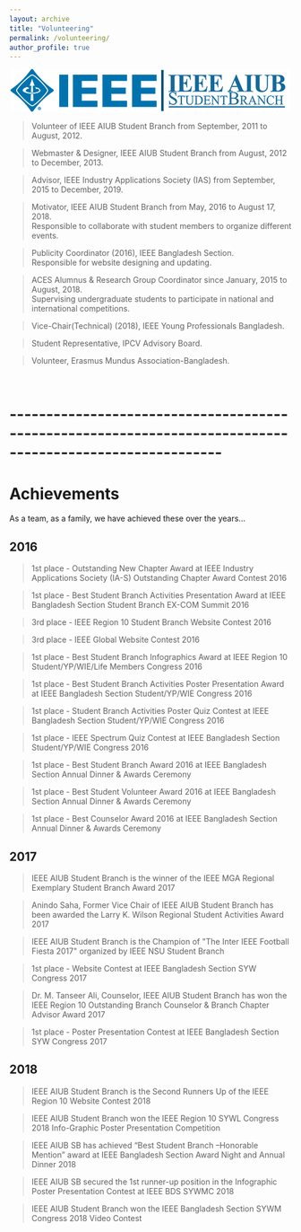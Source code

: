 ```yaml
---
layout: archive
title: "Volunteering"
permalink: /volunteering/
author_profile: true
---
```


<center>
<a href="https://ieeeaiubsb.com"> <img src="/images/icons/ieee_aiub.png" alt="IEEE and IEEE AIUB SB"> </a>
</center>

> Volunteer of IEEE AIUB Student Branch from September, 2011 to August, 2012.

> Webmaster & Designer, IEEE AIUB Student Branch from August, 2012 to December, 2013. 

> Advisor, IEEE Industry Applications Society (IAS) from September, 2015 to December, 2019.

> Motivator, IEEE AIUB Student Branch from May, 2016 to August 17, 2018.\
Responsible to collaborate with student members to organize different events.

> Publicity Coordinator (2016), IEEE Bangladesh Section.\
Responsible for website designing and updating.  

> ACES Alumnus & Research Group Coordinator since January, 2015 to August, 2018.\
Supervising undergraduate students to participate in national and international competitions. 

> Vice-Chair(Technical) (2018), IEEE Young Professionals Bangladesh.

> Student Representative, IPCV Advisory Board.

> Volunteer, Erasmus Mundus Association-Bangladesh.

<br />

# ---------------------------------------------------------------------------------------------------------
 

# Achievements 
As a team, as a family, we have achieved these over the years...

## 2016
> 1st place - Outstanding New Chapter Award at IEEE Industry Applications Society (IA-S) Outstanding Chapter Award Contest 2016

> 1st place - Best Student Branch Activities Presentation Award at IEEE Bangladesh Section Student Branch EX-COM Summit 2016

> 3rd place - IEEE Region 10 Student Branch Website Contest 2016

> 3rd place - IEEE Global Website Contest 2016

> 1st place - Best Student Branch Infographics Award at IEEE Region 10 Student/YP/WIE/Life Members Congress 2016

> 1st place - Best Student Branch Activities Poster Presentation Award at IEEE Bangladesh Section Student/YP/WIE Congress 2016

> 1st place - Student Branch Activities Poster Quiz Contest at IEEE Bangladesh Section Student/YP/WIE Congress 2016

> 1st place - IEEE Spectrum Quiz Contest at IEEE Bangladesh Section Student/YP/WIE Congress 2016

> 1st place - Best Student Branch Award 2016 at IEEE Bangladesh Section Annual Dinner & Awards Ceremony

> 1st place - Best Student Volunteer Award 2016 at IEEE Bangladesh Section Annual Dinner & Awards Ceremony

> 1st place - Best Counselor Award 2016 at IEEE Bangladesh Section Annual Dinner & Awards Ceremony

## 2017
> IEEE AIUB Student Branch is the winner of the IEEE MGA Regional Exemplary Student Branch Award 2017

> Anindo Saha, Former Vice Chair of IEEE AIUB Student Branch has been awarded the Larry K. Wilson Regional Student Activities Award 2017

> IEEE AIUB Student Branch is the Champion of "The Inter IEEE Football Fiesta 2017" organized by IEEE NSU Student Branch

> 1st place - Website Contest at IEEE Bangladesh Section SYW Congress 2017

> Dr. M. Tanseer Ali, Counselor, IEEE AIUB Student Branch has won the IEEE Region 10 Outstanding Branch Counselor & Branch Chapter Advisor Award 2017

> 1st place - Poster Presentation Contest at IEEE Bangladesh Section SYW Congress 2017

## 2018

> IEEE AIUB Student Branch is the Second Runners Up of the IEEE Region 10 Website Contest 2018

> IEEE AIUB Student Branch won the IEEE Region 10 SYWL Congress 2018 Info-Graphic Poster Presentation Competition

> IEEE AIUB SB has achieved “Best Student Branch –Honorable Mention” award at IEEE Bangladesh Section Award Night and Annual Dinner 2018

> IEEE AIUB SB secured the 1st runner-up position in the Infographic Poster Presentation Contest at IEEE BDS SYWMC 2018

> IEEE AIUB Student Branch won the IEEE Bangladesh Section SYWM Congress 2018 Video Contest